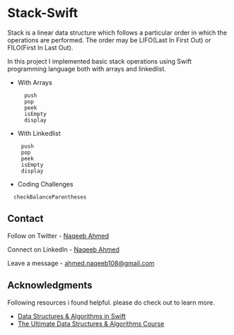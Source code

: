 # Stack-Swift

Stack is a linear data structure which follows a particular order in which the operations are performed. The order may be LIFO(Last In First Out) or FILO(First In Last Out).

In this project I implemented basic stack operations using Swift programming language both with arrays and linkedlist.

- With Arrays
  
  ```
    push
    pop
    peek
    isEmpty
    display
  ```
- With Linkedlist
  
  ```
   push
   pop
   peek
   isEmpty
   display
  ```
  
 - Coding Challenges
  ```
    checkBalanceParentheses
  ```
  
## Contact

Follow on Twitter - [Naqeeb Ahmed](https://twitter.com/naqeeb108)

Connect on LinkedIn - [Naqeeb Ahmed](https://www.linkedin.com/in/naqeeb-ahmed-7ba469128)

Leave a message - ahmed.naqeeb108@gmail.com

## Acknowledgments

Following resources i found helpful. please do check out to learn more.

* [Data Structures & Algorithms in Swift](https://www.kodeco.com/books/data-structures-algorithms-in-swift/v4.0)
* [The Ultimate Data Structures & Algorithms Course](https://codewithmosh.com/p/data-structures-algorithms)
